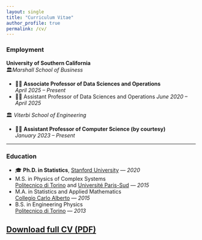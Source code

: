 ```yaml
---
layout: single
title: "Curriculum Vitae"
author_profile: true
permalink: /cv/
---
```


### Employment

**University of Southern California**  
🏛️*Marshall School of Business*  
- 🧑‍🏫 **Associate Professor of Data Sciences and Operations**  
  *April 2025 – Present*  
- 🧑‍🏫 Assistant Professor of Data Sciences and Operations
  *June 2020 – April 2025*

🏛️ *Viterbi School of Engineering*  
- 🧑‍🏫 **Assistant Professor of Computer Science (by courtesy)**  
  *January 2023 – Present*

---

### Education 

- 🎓 **Ph.D. in Statistics**, [Stanford University](https://statistics.stanford.edu/) — *2020*
-  M.S. in Physics of Complex Systems<br> [Politecnico di Torino](https://www.polito.it/index.php?lang=en) and [Université Paris-Sud](https://www.universite-paris-saclay.fr/en) — *2015*
-  M.A. in Statistics and Applied Mathematics<br> [Collegio Carlo Alberto](https://www.carloalberto.org/) — *2015*
-  B.S. in Engineering Physics<br> [Politecnico di Torino](https://www.polito.it/index.php?lang=en) — *2013*


## [Download full CV (PDF)](/assets/cv_matteo_sesia.pdf)
